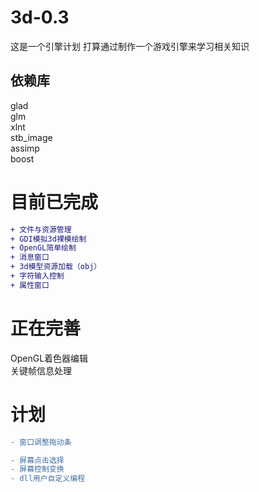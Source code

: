 # 3d-0.3
这是一个引擎计划
打算通过制作一个游戏引擎来学习相关知识
## 依赖库
glad<br>
glm<br>
xlnt<br>
stb_image<br>
assimp<br>
boost<br>
# 目前已完成
```diff
+ 文件与资源管理
+ GDI模拟3d裸模绘制
+ OpenGL简单绘制
+ 消息窗口
+ 3d模型资源加载（obj）
+ 字符输入控制
+ 属性窗口
```
# 正在完善

OpenGL着色器编辑<br>
关键帧信息处理<br>

# 计划
```diff
- 窗口调整拖动条

- 屏幕点击选择
- 屏幕控制变换
- dll用户自定义编程

```
